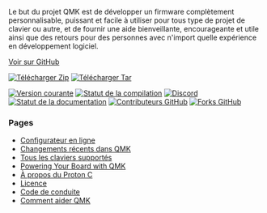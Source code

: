 Le but du projet QMK est de développer un firmware complètement personnalisable, puissant et facile à utiliser pour tous type de projet de clavier ou autre, et de fournir une aide bienveillante, encourageante et utile ainsi que des retours pour des personnes avec n'import quelle expérience en développement logiciel.

[Voir sur <i class="fa fa-github" aria-hidden="true"></i> GitHub](https://github.com/qmk/qmk_firmware)

[![Télécharger Zip](https://img.shields.io/badge/Télécharger-zip-blue.svg)](https://github.com/qmk/qmk_firmware/zipball/master)
[![Télécharger Tar](https://img.shields.io/badge/Télécharger-tar-blue.svg)](https://github.com/qmk/qmk_firmware/tarball/master)

[![Version courante](https://img.shields.io/github/tag/qmk/qmk_firmware.svg)](https://github.com/qmk/qmk_firmware/tags)
[![Statut de la compilation](https://travis-ci.org/qmk/qmk_firmware.svg?branch=master)](https://travis-ci.org/qmk/qmk_firmware)
[![Discord](https://img.shields.io/discord/440868230475677696.svg?label=discussions)](https://discord.gg/Uq7gcHh)
[![Statut de la documentation](https://img.shields.io/badge/docs-ready-orange.svg)](https://docs.qmk.fm)
[![Contributeurs GitHub](https://img.shields.io/github/contributors/qmk/qmk_firmware.svg?label=contributeurs)](https://github.com/qmk/qmk_firmware/pulse/monthly)
[![Forks GitHub](https://img.shields.io/github/forks/qmk/qmk_firmware.svg?style=social&label=Fork)](https://github.com/qmk/qmk_firmware/)

### Pages

* [Configurateur en ligne](https://config.qmk.fm)
* [Changements récents dans QMK](/changes/)
* [Tous les claviers supportés](/keyboards/)
* [Powering Your Board with QMK](/powered/)
* [À propos du Proton C](/proton-c/)
* [Licence](/license/)
* [Code de conduite](/coc/)
* [Comment aider QMK](/support/)

